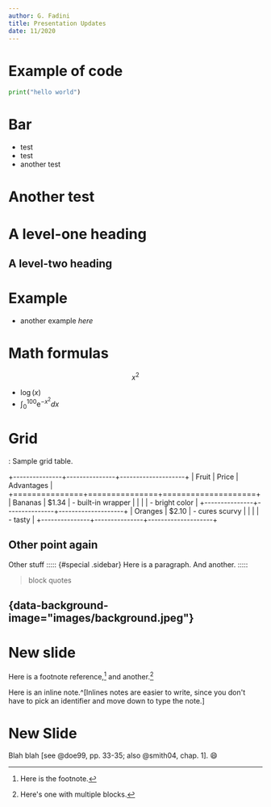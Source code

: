 ```yaml
---
author: G. Fadini
title: Presentation Updates
date: 11/2020
---
```

# Example of code
```python
print("hello world")
```

# Bar
* test
* test
* another test 

# Another test
A level-one heading
===================
A level-two heading
-------------------

# Example
* another example *here*

# Math formulas
$$x^2$$

- $\log(x)$
- $\int_{0}^{100} \text{e}^{-x^2}dx$

# Grid
: Sample grid table.

+---------------+---------------+--------------------+
| Fruit         | Price         | Advantages         |
+===============+===============+====================+
| Bananas       | $1.34         | - built-in wrapper |
|               |               | - bright color     |
+---------------+---------------+--------------------+
| Oranges       | $2.10         | - cures scurvy     |
|               |               | - tasty            |
+---------------+---------------+--------------------+

## Other point again
Other stuff
::::: {#special .sidebar}
Here is a paragraph.
And another.
:::::

> block quotes

## {data-background-image="images/background.jpeg"}

# New slide
Here is a footnote reference,[^1] and another.[^longnote]

[^1]: Here is the footnote.

[^longnote]: Here's one with multiple blocks.

Here is an inline note.^[Inlines notes are easier to write, since
you don't have to pick an identifier and move down to type the
note.]

# New Slide

Blah blah [see @doe99, pp. 33-35; also @smith04, chap. 1]. :smile:
